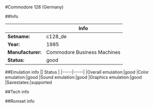 #Commodore 128 (Germany)

##Info

||Info|
|-----|-----|
|**Setname:**|c128_de
|**Year:**|1985
|**Manufacturer:**|Commodore Business Machines
|**Status:**|good

##Emulation info
|| Status |
|-----|-----|
|Overall emulation:|good
|Color emulation:|good
|Sound emulation:|good
|Graphics emulation:|good
|Savestates:|supported

##Tech info

##Romset info

<!--- START OF EDITED COMMENT DO NOT TOUCH TEXT ABOVE-->
